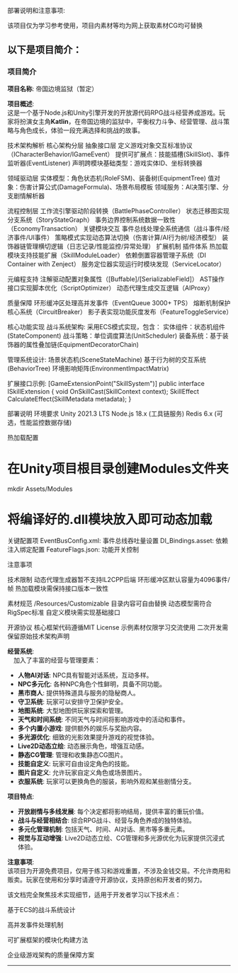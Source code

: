 部署说明和注意事项:

该项目仅为学习参考使用，项目内素材等均为网上获取素材CG均可替换

以下是项目简介：
---

### 项目简介

**项目名称**: 帝国边境监狱（暂定）

**项目概述**:  
这是一个基于Node.js和Unity引擎开发的开放源代码RPG战斗经营养成游戏。玩家将扮演女主角**Katlin**，在帝国边境的监狱中，平衡权力斗争、经营管理、战斗策略与角色成长，体验一段充满选择和挑战的故事。

技术架构解析
核心架构分层
抽象接口层
定义游戏对象交互标准协议（ICharacterBehavior/IGameEvent）
提供可扩展点：技能插槽(SkillSlot)、事件监听器(EventListener)
声明跨模块基础类型：游戏实体ID、坐标转换器

领域驱动层
实体模型：角色状态机(RoleFSM)、装备树(EquipmentTree)
值对象：伤害计算公式(DamageFormula)、场景布局模板
领域服务：AI决策引擎、分支剧情解析器

流程控制层
工作流引擎驱动阶段转换（BattlePhaseController）
状态迁移图实现分支系统（StoryStateGraph）
事务边界控制系统数据一致性（EconomyTransaction）
关键模块交互
事件总线处理全系统通信（战斗事件/经济事件/UI事件）
策略模式实现动态算法切换（伤害计算/AI行为树/经济模型）
装饰器链管理横切逻辑（日志记录/性能监控/异常处理）
扩展机制
插件体系
热加载模块支持技能扩展（SkillModuleLoader）
依赖倒置容器管理子系统（DI Container with Zenject）
服务定位器实现运行时模块发现（ServiceLocator）

元编程支持
注解驱动配置对象属性（[Buffable]/[SerializableField]）
AST操作接口实现脚本优化（ScriptOptimizer）
动态代理生成交互逻辑（AIProxy）

质量保障
环形缓冲区处理高并发事件（EventQueue 3000+ TPS）
熔断机制保护核心系统（CircuitBreaker）
影子表实现功能灰度发布（FeatureToggleService）

核心功能实现
战斗系统架构:
采用ECS模式实现，包含：
实体组件：状态机组件(StateComponent)
战斗策略：单位调度算法(UnitScheduler)
装备系统：基于装饰器的属性叠加链(EquipmentDecoratorChain)

管理系统设计:
场景状态机(SceneStateMachine)
基于行为树的交互系统(BehaviorTree)
环境影响矩阵(EnvironmentImpactMatrix)

扩展接口示例:
[GameExtensionPoint("SkillSystem")] 
public interface ISkillExtension {
    void OnSkillCast(SkillContext context);
    SkillEffect CalculateEffect(SkillMetadata metadata);
}

部署说明
环境要求
Unity 2021.3 LTS
Node.js 18.x (工具链服务)
Redis 6.x (可选，性能监控数据存储)

热加载配置
# 在Unity项目根目录创建Modules文件夹
mkdir Assets/Modules
# 将编译好的.dll模块放入即可动态加载

关键配置项
EventBusConfig.xml: 事件总线吞吐量设置
DI_Bindings.asset: 依赖注入绑定配置
FeatureFlags.json: 功能开关控制

注意事项

技术限制
动态代理生成器暂不支持IL2CPP后端
环形缓冲区默认容量为4096事件/帧
热加载模块需保持接口版本一致性

素材规范
/Resources/Customizable 目录内容可自由替换
动态模型需符合RigSpec标准
自定义模块需实现基础接口

开源协议
核心框架代码遵循MIT License
示例素材仅限学习交流使用
二次开发需保留原始技术架构声明

**经营系统**:  
　加入了丰富的经营与管理要素：
- **人物AI对话**: NPC具有智能对话系统，互动多样。  
- **NPC多元化**: 各种NPC角色个性鲜明，具备不同功能。  
- **黑市商人**: 提供特殊道具与服务的隐秘商人。  
- **守卫系统**: 玩家可以安排守卫保护安全。  
- **地图系统**: 大型地图供玩家探索和管理。  
- **天气和时间系统**: 不同天气与时间将影响游戏中的活动和事件。  
- **多个内置小游戏**: 提供额外的娱乐与奖励内容。  
- **多光源优化**: 细致的光影效果提升游戏的视觉体验。  
- **Live2D动态立绘**: 动态展示角色，增强互动感。  
- **静态CG管理**: 管理和收集静态CG图片。  
- **技能自定义**: 玩家可自由设定角色的技能。  
- **图片自定义**: 允许玩家自定义角色或场景图片。  
- **衣服系统**: 玩家可以更换角色的服装，影响外观和某些剧情分支。

**项目特点**:  
- **开放剧情与多线发展**: 每个决定都将影响结局，提供丰富的重玩价值。  
- **战斗与经营相结合**: 综合RPG战斗、经营与角色养成的独特体验。  
- **多元化管理机制**: 包括天气、时间、AI对话、黑市等多重元素。  
- **视觉与互动增强**: Live2D动态立绘、CG管理和多光源优化为玩家提供沉浸式体验。

**注意事项**:  
该项目为开源免费项目，仅用于练习和游戏重置，不涉及金钱交易。不允许商用和贩卖。玩家在使用和分享时请遵守开源协议，支持原创和开发者的努力。

该文档完全聚焦技术实现细节，适用于开发者学习以下技术点：

基于ECS的战斗系统设计

高并发事件处理机制

可扩展框架的模块化构建方法

企业级游戏架构的质量保障方案

---
